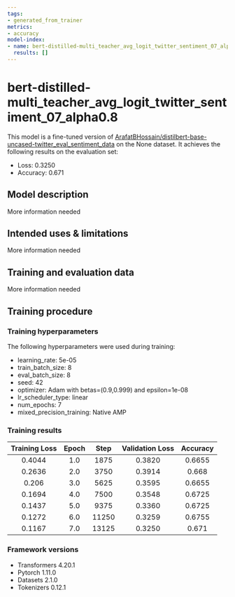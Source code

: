 ```yaml
---
tags:
- generated_from_trainer
metrics:
- accuracy
model-index:
- name: bert-distilled-multi_teacher_avg_logit_twitter_sentiment_07_alpha0.8
  results: []
---
```


<!-- This model card has been generated automatically according to the information the Trainer had access to. You
should probably proofread and complete it, then remove this comment. -->

# bert-distilled-multi_teacher_avg_logit_twitter_sentiment_07_alpha0.8

This model is a fine-tuned version of [ArafatBHossain/distilbert-base-uncased-twitter_eval_sentiment_data](https://huggingface.co/ArafatBHossain/distilbert-base-uncased-twitter_eval_sentiment_data) on the None dataset.
It achieves the following results on the evaluation set:
- Loss: 0.3250
- Accuracy: 0.671

## Model description

More information needed

## Intended uses & limitations

More information needed

## Training and evaluation data

More information needed

## Training procedure

### Training hyperparameters

The following hyperparameters were used during training:
- learning_rate: 5e-05
- train_batch_size: 8
- eval_batch_size: 8
- seed: 42
- optimizer: Adam with betas=(0.9,0.999) and epsilon=1e-08
- lr_scheduler_type: linear
- num_epochs: 7
- mixed_precision_training: Native AMP

### Training results

| Training Loss | Epoch | Step  | Validation Loss | Accuracy |
|:-------------:|:-----:|:-----:|:---------------:|:--------:|
| 0.4044        | 1.0   | 1875  | 0.3820          | 0.6655   |
| 0.2636        | 2.0   | 3750  | 0.3914          | 0.668    |
| 0.206         | 3.0   | 5625  | 0.3595          | 0.6655   |
| 0.1694        | 4.0   | 7500  | 0.3548          | 0.6725   |
| 0.1437        | 5.0   | 9375  | 0.3360          | 0.6725   |
| 0.1272        | 6.0   | 11250 | 0.3259          | 0.6755   |
| 0.1167        | 7.0   | 13125 | 0.3250          | 0.671    |


### Framework versions

- Transformers 4.20.1
- Pytorch 1.11.0
- Datasets 2.1.0
- Tokenizers 0.12.1
